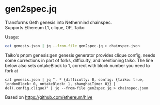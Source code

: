 # gen2spec.jq

Transforms Geth genesis into Nethermind chainspec.
<br>Supports Ethereum L1, clique, OP, Taiko

Usage:

```sh
cat genesis.json | jq --from-file gen2spec.jq > chainspec.json
```

Taiko's pnpm genesis:gen genesis generator provides clique config, needs some corrections in part of forks, difficulty, and mentioning taiko. The line below also sets ontakeBlock to 1, correct with block number you need to fork at

```
cat genesis.json | jq ". * {difficulty: 0, config: {taiko: true, londonBlock: 0, ontakeBlock: 1, shanghaiTime: 0}} | del(.config.clique)" | jq --from-file gen2spec.jq > chainspec.json
```

Based on https://github.com/ethereum/hive
